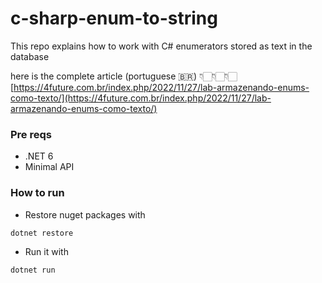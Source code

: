 # c-sharp-enum-to-string
This repo explains how to work with C# enumerators stored as text in the database

here is the complete article (portuguese 🇧🇷) 👇🏻👇🏻👇🏻 <br>
[https://4future.com.br/index.php/2022/11/27/lab-armazenando-enums-como-texto/](https://4future.com.br/index.php/2022/11/27/lab-armazenando-enums-como-texto/)

### Pre reqs

- .NET 6
- Minimal API


### How to run

- Restore nuget packages with

```bash
dotnet restore
```

- Run it with

```bash
dotnet run
```